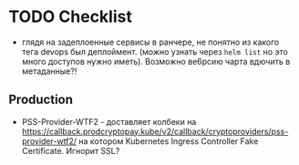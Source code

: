 # TODO Checklist

* глядя на задеплоенные сервисы в ранчере, не понятно из какого тега devops был деплоймент. (можно узнать через `helm list` но это много доступов нужно иметь). Возможно ве6рсию чарта вдючить в метаданные?!

## Production

* PSS-Provider-WTF2 - доставляет колбеки на https://callback.prodcryptopay.kube/v2/callback/cryptoproviders/pss-provider-wtf2/ на котором Kubernetes Ingress Controller Fake Certificate. Игнорит SSL?
